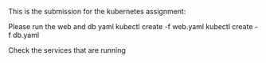 This is the submission for the kubernetes assignment:

Please run the web and db yaml
kubectl create -f web.yaml
kubectl create -f db.yaml

Check the services that are running
